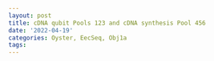 ```yaml
---
layout: post
title: cDNA qubit Pools 123 and cDNA synthesis Pool 456
date: '2022-04-19'
categories: Oyster, EecSeq, Obj1a
tags: 
---
```

